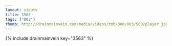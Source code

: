 ```yaml
--- 
layout: sieutv
title: 3563
tags: ["003"]
thumb: http://drainmainvein.com/media/videos/tmb/000/003/563/player.jpg
---
```

{% include drainmainvein key="3563" %} 

